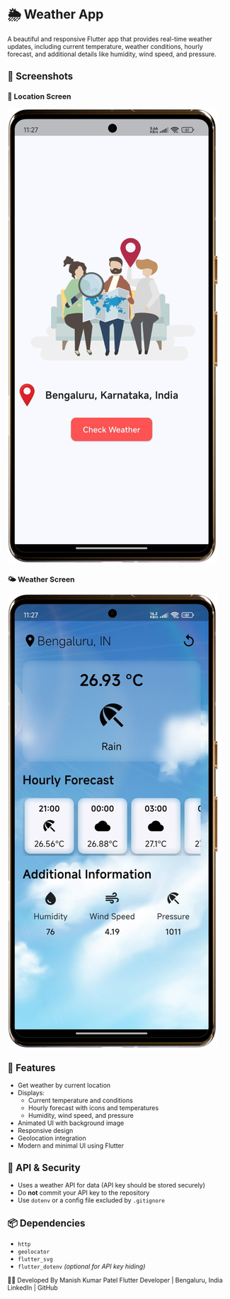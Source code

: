# 🌦️ Weather App

A beautiful and responsive Flutter app that provides real-time weather updates, including current temperature, weather conditions, hourly forecast, and additional details like humidity, wind speed, and pressure.

## 📱 Screenshots

### 📍 Location Screen
![Location Screen](assets/screenshots/location_Screen-portrait.png)

### 🌤️ Weather Screen
![Weather Screen](assets/screenshots/weather_Screen-portrait.png)

## 🚀 Features

- Get weather by current location
- Displays:
  - Current temperature and conditions
  - Hourly forecast with icons and temperatures
  - Humidity, wind speed, and pressure
- Animated UI with background image
- Responsive design
- Geolocation integration
- Modern and minimal UI using Flutter

## 🔐 API & Security

- Uses a weather API for data (API key should be stored securely)
- Do **not** commit your API key to the repository
- Use `dotenv` or a config file excluded by `.gitignore`

## 📦 Dependencies

- `http`
- `geolocator`
- `flutter_svg`
- `flutter_dotenv` *(optional for API key hiding)*

👨‍💻 Developed By
Manish Kumar Patel
Flutter Developer | Bengaluru, India
LinkedIn | GitHub
